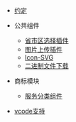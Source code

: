 - [约定](zh-cn/guide)
- 公共组件

  - [省市区选择插件](zh-cn/citypicker.md)
  - [图片上传插件](zh-cn/uploader.md)
  - [Icon-SVG](zh-cn/iconSvg.md)
  - [二进制文件下载](zh-cn/bolbDownload.md)

- 商标模块

  - [服务分类组件](/zh-cn/serviceClass)
  
- [vcode支持](zh-cn/vscode-markdown)
